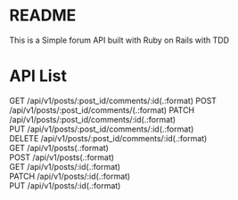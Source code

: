 # README

This is a Simple forum API built with Ruby on Rails with  TDD

# API List
GET    /api/v1/posts/:post_id/comments/:id(.:format) 
POST   /api/v1/posts/:post_id/comments/(.:format)
PATCH  /api/v1/posts/:post_id/comments/:id(.:format)                                              
PUT    /api/v1/posts/:post_id/comments/:id(.:format)                                               
DELETE /api/v1/posts/:post_id/comments/:id(.:format)                                              
GET    /api/v1/posts(.:format)                                                                       
POST   /api/v1/posts(.:format)                                                                        
GET    /api/v1/posts/:id(.:format)                                                                     
PATCH  /api/v1/posts/:id(.:format)                                                                   
PUT    /api/v1/posts/:id(.:format)  
